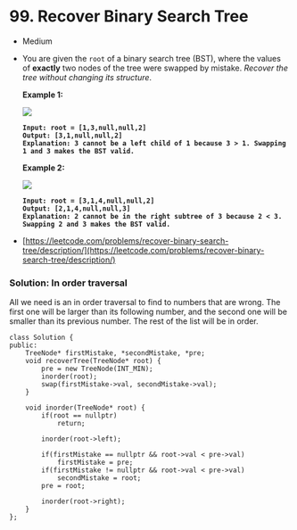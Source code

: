 # 99. Recover Binary Search Tree

* Medium
*   You are given the `root` of a binary search tree (BST), where the values of **exactly** two nodes of the tree were swapped by mistake. _Recover the tree without changing its structure_.

    &#x20;

    **Example 1:**

    ![](https://assets.leetcode.com/uploads/2020/10/28/recover1.jpg)

    <pre><code><strong>Input: root = [1,3,null,null,2]
    </strong><strong>Output: [3,1,null,null,2]
    </strong><strong>Explanation: 3 cannot be a left child of 1 because 3 > 1. Swapping 1 and 3 makes the BST valid.
    </strong></code></pre>

    **Example 2:**

    ![](https://assets.leetcode.com/uploads/2020/10/28/recover2.jpg)

    <pre><code><strong>Input: root = [3,1,4,null,null,2]
    </strong><strong>Output: [2,1,4,null,null,3]
    </strong><strong>Explanation: 2 cannot be in the right subtree of 3 because 2 &#x3C; 3. Swapping 2 and 3 makes the BST valid.
    </strong></code></pre>
* [https://leetcode.com/problems/recover-binary-search-tree/description/](https://leetcode.com/problems/recover-binary-search-tree/description/)

### Solution: In order traversal

All we need is an in order traversal to find to numbers that are wrong. The first one will be larger than its following number, and the second one will be smaller than its previous number. The rest of the list will be in order.

```
class Solution {
public:
	TreeNode* firstMistake, *secondMistake, *pre;
	void recoverTree(TreeNode* root) {
		pre = new TreeNode(INT_MIN);
		inorder(root);
		swap(firstMistake->val, secondMistake->val);
	}

	void inorder(TreeNode* root) {
		if(root == nullptr) 
			return;

		inorder(root->left);

		if(firstMistake == nullptr && root->val < pre->val)
			firstMistake = pre;
		if(firstMistake != nullptr && root->val < pre->val)
			secondMistake = root;
		pre = root;

		inorder(root->right);
	}
};
```
